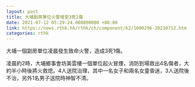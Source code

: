 ```yaml
---
layout: post
title: 大埔劏房單位火警增至3死1傷
date: 2021-07-12 05:29:24.000000000 +08:00
link: https://news.rthk.hk/rthk/ch/component/k2/1600296-20210712.htm
categories: rthk
---
```


大埔一個劏房單位凌晨發生致命火警，造成3死1傷。

凌晨約2時，大埔鄉事會坊美雲樓一個單位起火冒煙，消防到場救出4名傷者，大約半小時後將火救熄。4人送院治理，其中一名女子和兩名女童昏迷，3人送院後不治，另外1名男子送院時神智不清。
